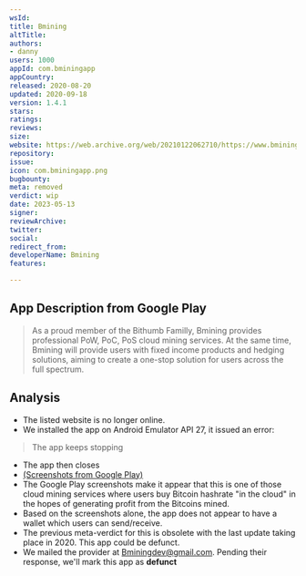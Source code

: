 ```yaml
---
wsId: 
title: Bmining
altTitle: 
authors:
- danny
users: 1000
appId: com.bminingapp
appCountry: 
released: 2020-08-20
updated: 2020-09-18
version: 1.4.1
stars: 
ratings: 
reviews: 
size: 
website: https://web.archive.org/web/20210122062710/https://www.bmining.com/
repository: 
issue: 
icon: com.bminingapp.png
bugbounty: 
meta: removed
verdict: wip
date: 2023-05-13
signer: 
reviewArchive: 
twitter: 
social: 
redirect_from: 
developerName: Bmining
features: 

---
```


## App Description from Google Play 

> As a proud member of the Bithumb Familly, Bmining provides professional PoW, PoC, PoS cloud mining services. At the same time, Bmining will provide users with fixed income products and hedging solutions, aiming to create a one-stop solution for users across the full spectrum.

## Analysis 

- The listed website is no longer online.
- We installed the app on Android Emulator API 27, it issued an error: 

> The app keeps stopping 

- The app then closes
- [(Screenshots from Google Play)](https://play-lh.googleusercontent.com/3R5aMpMbOh9Tc6O4-vqKttSvc9w6b6rGuMFvW3BGsGtBp5b34VkY0jSdDqvgWEnMP7Y=w2560-h1440-rw)
- The Google Play screenshots make it appear that this is one of those cloud mining services where users buy Bitcoin hashrate "in the cloud" in the hopes of generating profit from the Bitcoins mined. 
- Based on the screenshots alone, the app does not appear to have a wallet which users can send/receive. 
- The previous meta-verdict for this is obsolete with the last update taking place in 2020. This app could be defunct. 
- We mailed the provider at Bminingdev@gmail.com. Pending their response, we'll mark this app as **defunct**
